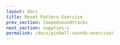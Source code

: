 ```yaml
---
layout: docs
title: Reset Pattern Exercise
prev_section: loopedsoundtracks
next_section: supplies-c
permalink: /docs/pinball-sounds-exercise/
---
```




